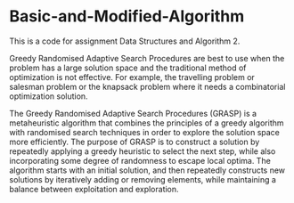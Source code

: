 # Basic-and-Modified-Algorithm
This is a code for assignment Data Structures and Algorithm 2.

Greedy Randomised Adaptive Search Procedures are best to use when the problem has a large solution space and the traditional method of optimization is not effective. For example, the travelling problem or salesman problem or the knapsack problem where it needs a combinatorial  optimization solution.

The Greedy Randomised Adaptive Search Procedures (GRASP) is a metaheuristic algorithm that combines the principles of a greedy algorithm with randomised search techniques in order to explore the solution space more efficiently. The purpose of GRASP is to construct a solution by repeatedly applying a greedy heuristic to select the next step, while also incorporating some degree of randomness to escape local optima. The algorithm starts with an initial solution, and then repeatedly constructs new solutions by iteratively adding or removing elements, while maintaining a balance between exploitation and exploration.
